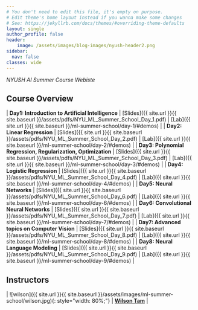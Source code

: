 ```yaml
---
# You don't need to edit this file, it's empty on purpose.
# Edit theme's home layout instead if you wanna make some changes
# See: https://jekyllrb.com/docs/themes/#overriding-theme-defaults
layout: single
author_profile: false
header:
    image: /assets/images/blog-images/nyush-header2.png
sidebar:
  nav: false
classes: wide
---
```


*NYUSH AI Summer Course Webiste*

## Course Overview

| **Day1: Introduction to Artificial Intelligence** | [Slides]({{ site.url }}{{ site.baseurl }}/assets/pdfs/NYU_ML_Summer_School_Day_1.pdf) | [Lab]({{ site.url }}{{ site.baseurl }}/ml-summer-school/day-1/#demos) |
| **Day2: Linear Regression** | [Slides]({{ site.url }}{{ site.baseurl }}/assets/pdfs/NYU_ML_Summer_School_Day_2.pdf) | [Lab]({{ site.url }}{{ site.baseurl }}/ml-summer-school/day-2/#demos) |
| **Day3: Polynomial Regression, Regularization, Optimization** | [Slides]({{ site.url }}{{ site.baseurl }}/assets/pdfs/NYU_ML_Summer_School_Day_3.pdf) | [Lab]({{ site.url }}{{ site.baseurl }}/ml-summer-school/day-3/#demos) |
| **Day4: Logistic Regression** | [Slides]({{ site.url }}{{ site.baseurl }}/assets/pdfs/NYU_ML_Summer_School_Day_4.pdf) | [Lab]({{ site.url }}{{ site.baseurl }}/ml-summer-school/day-4/#demos) |
| **Day5: Neural Networks** | [Slides]({{ site.url }}{{ site.baseurl }}/assets/pdfs/NYU_ML_Summer_School_Day_6.pdf) | [Lab]({{ site.url }}{{ site.baseurl }}/ml-summer-school/day-6/#demos) |
| **Day6: Convolutional Neural Networks** | [Slides]({{ site.url }}{{ site.baseurl }}/assets/pdfs/NYU_ML_Summer_School_Day_7.pdf) | [Lab]({{ site.url }}{{ site.baseurl }}/ml-summer-school/day-7/#demos) |
| **Day7: Advanced topics on Computer Vision** | [Slides]({{ site.url }}{{ site.baseurl }}/assets/pdfs/NYU_ML_Summer_School_Day_8.pdf) | [Lab]({{ site.url }}{{ site.baseurl }}/ml-summer-school/day-8/#demos) |
| **Day8: Neural Language Modeling** | [Slides]({{ site.url }}{{ site.baseurl }}/assets/pdfs/NYU_ML_Summer_School_Day_9.pdf) | [Lab]({{ site.url }}{{ site.baseurl }}/ml-summer-school/day-9/#demos) |

## Instructors

| ![wilson]({{ site.url }}{{ site.baseurl }}/assets/images/ml-summer-school/wilson.jpg){: style="width: 80%;"} 
| **[Wilson Tam](https://cs.shanghai.nyu.edu/faculty/yik-cheung-tam-tanyizhang)** | 
